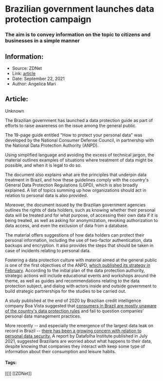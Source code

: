 # Brazilian government launches data protection campaign
### The aim is to convey information on the topic to citizens and businesses in a simple manner

## Information:
+ Source: ZDNet
+ Link: [article](https://www.zdnet.com/article/brazilian-government-launches-data-protection-campaign/)
+ Date: September 22, 2021
+ Author: Angelica Mari


## Article:
Unknown

The Brazilian government has launched a data protection guide as part of efforts to raise awareness on the issue among the general public. 

The 19-page guide entitled "How to protect your personal data" was developed by the National Consumer Defense Council, in partnership with the National Data Protection Authority (ANPD). 

Using simplified language and avoiding the excess of technical jargon, the material outlines examples of situations where treatment of data might be possible, and when it is legal to do so. 

The document also explains what are the principles that underpin data treatment in Brazil, and how these guidelines comply with the country's General Data Protection Regulations (LGPD), which is also broadly explained. A list of topics summing up how organizations should act in relation to personal data is also provided. 

Moreover, the document issued by the Brazilian government agencies outlines the rights of data holders, such as knowing whether their personal data will be treated and for what purpose, of accessing their own data if it is being treated, as well as asking for anonymization, revoking authorization to data access, and even the exclusion of data from a database. 


The material offers suggestions of how data holders can protect their personal information, including the use of two-factor authentication, data backups and encryption. It also provides the steps that should be taken in case of incidents relating to personal data.

Fostering a data protection culture with material aimed at the general public is one of the first objectives of the ANPD, [which published its strategy in February](https://www.zdnet.com/article/brazils-national-data-protection-authority-outlines-strategy/). According to the initial plan of the data protection authority, strategic actions will include educational events and workshops around the theme, as well as guides and recommendations relating to the data protection subject, and dialog with actors inside and outside government to build strategic partnerships for the studies to be carried out. 






A study published at the end of 2020 by Brazilian credit intelligence company Boa Vista suggested that [consumers in Brazil are mostly unaware of the country's data protection rules](https://www.zdnet.com/article/brazilians-mostly-unaware-of-data-protection-regulations/) and fail to question companies' personal data management practices. 

More recently -- and especially the emergence of the largest data leak on record in Brazil -- [there has been a growing concern with relation to personal data security.](https://www.zdnet.com/article/brazilians-fear-for-the-security-of-their-data/) A report by Datafolha Institute published in July 2021, suggested Brazilians are worried about what happens to their data, despite knowing that companies they interact with keep some type of information about their consumption and leisure habits. 





#### Tags:
[[]] [[ZDNet]]

